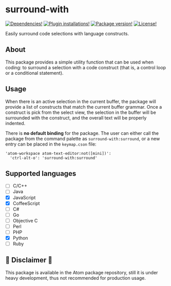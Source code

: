 # surround-with
[![Dependencies!](https://img.shields.io/david/b3by/surround-with.svg?style=flat-square)](https://david-dm.org/b3by/surround-with)
[![Plugin installations!](https://img.shields.io/apm/dm/surround-with.svg?style=flat-square)](https://atom.io/packages/surround-with)
[![Package version!](https://img.shields.io/apm/v/surround-with.svg?style=flat-square)](https://atom.io/packages/surround-with)
[![License!](https://img.shields.io/apm/l/surround-with.svg?style=flat-square)](https://github.com/b3by/surround-with/blob/master/LICENSE.md)

Easily surround code selections with language constructs.

## About
This package provides a simple utility function that can be used when coding: to
surround a selection with a code construct (that is, a control loop or a
conditional statement).

## Usage
When there is an active selection in the current buffer, the package will
provide a list of constructs that match the current buffer grammar. Once a
construct is pick from the select view, the selection in the buffer will be
surrounded with the construct, and the overall text will be properly indented.

There is **no default binding** for the package. The user can either call the
package from the command palette as `surround-with:surround`, or a new entry can
be placed in the `keymap.cson` file:

```
'atom-workspace atom-text-editor:not([mini])':
  'ctrl-alt-o': 'surround-with:surround'
```

## Supported languages
- [ ] C/C++
- [ ] Java
- [x] JavaScript
- [x] CoffeeScript
- [ ] C#
- [ ] Go
- [ ] Objective C
- [ ] Perl
- [ ] PHP
- [x] Python
- [ ] Ruby

## :rotating_light: Disclaimer :rotating_light:
This package is available in the Atom package repository, still it is under
heavy development, thus not recommended for production usage.
